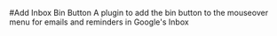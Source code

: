 #Add Inbox Bin Button
A plugin to add the bin button to the mouseover menu for emails and reminders in Google's Inbox
